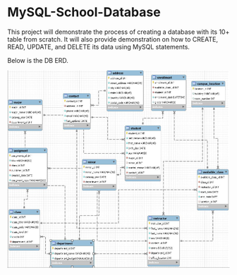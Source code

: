 # MySQL-School-Database
This project will demonstrate the process of creating a database with its 10+ table from scratch. It will also provide demonstration on how to CREATE, READ, UPDATE, and DELETE its data using MySQL statements.

Below is the DB ERD.

![alt text](https://github.com/filipecamargos/MySQL-School-Database/blob/main/School%20Database%20ERD%20Model.JPG)  

